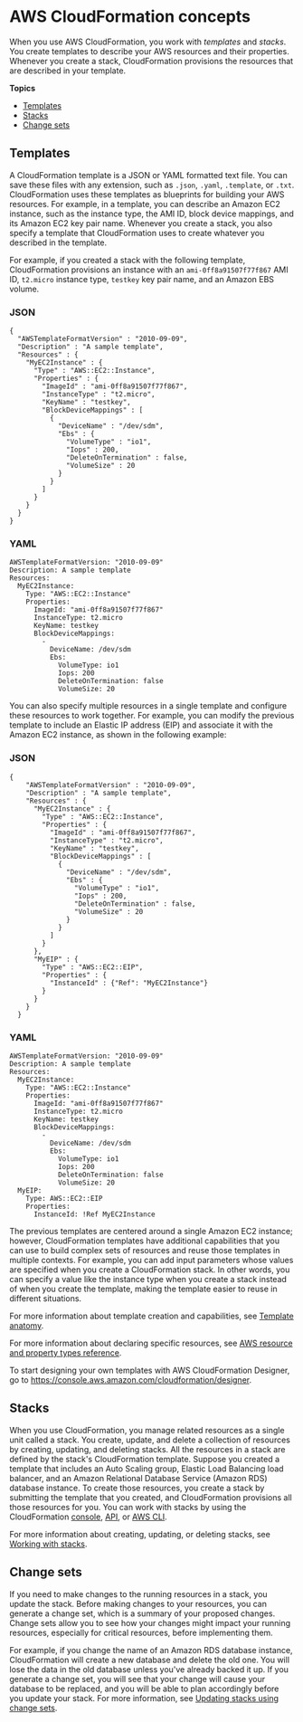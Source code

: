 # AWS CloudFormation concepts<a name="cfn-whatis-concepts"></a>

When you use AWS CloudFormation, you work with *templates* and *stacks*\. You create templates to describe your AWS resources and their properties\. Whenever you create a stack, CloudFormation provisions the resources that are described in your template\.

**Topics**
+ [Templates](#cfn-concepts-templates)
+ [Stacks](#w10334ab1b5c15b9)
+ [Change sets](#cfn-concepts-change-sets)

## Templates<a name="cfn-concepts-templates"></a>

A CloudFormation template is a JSON or YAML formatted text file\. You can save these files with any extension, such as `.json`, `.yaml`, `.template`, or `.txt`\. CloudFormation uses these templates as blueprints for building your AWS resources\. For example, in a template, you can describe an Amazon EC2 instance, such as the instance type, the AMI ID, block device mappings, and its Amazon EC2 key pair name\. Whenever you create a stack, you also specify a template that CloudFormation uses to create whatever you described in the template\.

For example, if you created a stack with the following template, CloudFormation provisions an instance with an `ami-0ff8a91507f77f867` AMI ID, `t2.micro` instance type, `testkey` key pair name, and an Amazon EBS volume\.

### JSON<a name="t2-micro-example.json"></a>

```
{
  "AWSTemplateFormatVersion" : "2010-09-09",
  "Description" : "A sample template",
  "Resources" : {
    "MyEC2Instance" : {
      "Type" : "AWS::EC2::Instance",
      "Properties" : {
        "ImageId" : "ami-0ff8a91507f77f867",
        "InstanceType" : "t2.micro",
        "KeyName" : "testkey",
        "BlockDeviceMappings" : [
          {
            "DeviceName" : "/dev/sdm",
            "Ebs" : {
              "VolumeType" : "io1",
              "Iops" : 200,
              "DeleteOnTermination" : false,
              "VolumeSize" : 20
            }
          }
        ]
      }
    }
  }
}
```

### YAML<a name="t2-micro-example.yaml"></a>

```
AWSTemplateFormatVersion: "2010-09-09"
Description: A sample template
Resources:
  MyEC2Instance:
    Type: "AWS::EC2::Instance"
    Properties: 
      ImageId: "ami-0ff8a91507f77f867"
      InstanceType: t2.micro
      KeyName: testkey
      BlockDeviceMappings:
        -
          DeviceName: /dev/sdm
          Ebs:
            VolumeType: io1
            Iops: 200
            DeleteOnTermination: false
            VolumeSize: 20
```

You can also specify multiple resources in a single template and configure these resources to work together\. For example, you can modify the previous template to include an Elastic IP address \(EIP\) and associate it with the Amazon EC2 instance, as shown in the following example:

### JSON<a name="multiple-resources-single-template.json"></a>

```
{
    "AWSTemplateFormatVersion" : "2010-09-09",
    "Description" : "A sample template",
    "Resources" : {
      "MyEC2Instance" : {
        "Type" : "AWS::EC2::Instance",
        "Properties" : {
          "ImageId" : "ami-0ff8a91507f77f867",
          "InstanceType" : "t2.micro",
          "KeyName" : "testkey",
          "BlockDeviceMappings" : [
            {
              "DeviceName" : "/dev/sdm",
              "Ebs" : {
                "VolumeType" : "io1",
                "Iops" : 200,
                "DeleteOnTermination" : false,
                "VolumeSize" : 20
              }
            }
          ]
        }
      },
      "MyEIP" : {
        "Type" : "AWS::EC2::EIP",
        "Properties" : {
          "InstanceId" : {"Ref": "MyEC2Instance"}
        }
      }
    }
  }
```

### YAML<a name="multiple-resources-single-template.yaml"></a>

```
AWSTemplateFormatVersion: "2010-09-09"
Description: A sample template
Resources:
  MyEC2Instance:
    Type: "AWS::EC2::Instance"
    Properties: 
      ImageId: "ami-0ff8a91507f77f867"
      InstanceType: t2.micro
      KeyName: testkey
      BlockDeviceMappings:
        -
          DeviceName: /dev/sdm
          Ebs:
            VolumeType: io1
            Iops: 200
            DeleteOnTermination: false
            VolumeSize: 20
  MyEIP:
    Type: AWS::EC2::EIP
    Properties:
      InstanceId: !Ref MyEC2Instance
```

The previous templates are centered around a single Amazon EC2 instance; however, CloudFormation templates have additional capabilities that you can use to build complex sets of resources and reuse those templates in multiple contexts\. For example, you can add input parameters whose values are specified when you create a CloudFormation stack\. In other words, you can specify a value like the instance type when you create a stack instead of when you create the template, making the template easier to reuse in different situations\.

For more information about template creation and capabilities, see [Template anatomy](template-anatomy.md)\.

For more information about declaring specific resources, see [AWS resource and property types reference](aws-template-resource-type-ref.md)\.

To start designing your own templates with AWS CloudFormation Designer, go to [https://console\.aws\.amazon\.com/cloudformation/designer](https://console.aws.amazon.com/cloudformation/designer)\.

## Stacks<a name="w10334ab1b5c15b9"></a>

When you use CloudFormation, you manage related resources as a single unit called a stack\. You create, update, and delete a collection of resources by creating, updating, and deleting stacks\. All the resources in a stack are defined by the stack's CloudFormation template\. Suppose you created a template that includes an Auto Scaling group, Elastic Load Balancing load balancer, and an Amazon Relational Database Service \(Amazon RDS\) database instance\. To create those resources, you create a stack by submitting the template that you created, and CloudFormation provisions all those resources for you\. You can work with stacks by using the CloudFormation [console](https://console.aws.amazon.com/cloudformation/), [API](https://docs.aws.amazon.com/AWSCloudFormation/latest/APIReference/), or [ AWS CLI](https://docs.aws.amazon.com/cli/latest/reference/cloudformation)\.

For more information about creating, updating, or deleting stacks, see [Working with stacks](stacks.md)\.

## Change sets<a name="cfn-concepts-change-sets"></a>

If you need to make changes to the running resources in a stack, you update the stack\. Before making changes to your resources, you can generate a change set, which is a summary of your proposed changes\. Change sets allow you to see how your changes might impact your running resources, especially for critical resources, before implementing them\.

For example, if you change the name of an Amazon RDS database instance, CloudFormation will create a new database and delete the old one\. You will lose the data in the old database unless you've already backed it up\. If you generate a change set, you will see that your change will cause your database to be replaced, and you will be able to plan accordingly before you update your stack\. For more information, see [Updating stacks using change sets](using-cfn-updating-stacks-changesets.md)\.